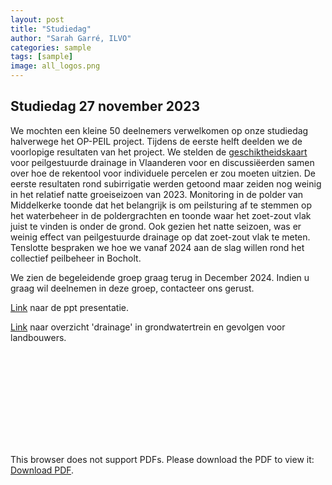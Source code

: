```yaml
---
layout: post
title: "Studiedag"
author: "Sarah Garré, ILVO"
categories: sample
tags: [sample]
image: all_logos.png
---
```

## Studiedag 27 november 2023

We mochten een kleine 50 deelnemers verwelkomen op onze studiedag halverwege het OP-PEIL project. 
Tijdens de eerste helft deelden we de voorlopige resultaten van het project. We stelden de [geschiktheidskaart](www.waterradar.be) voor
peilgestuurde drainage in Vlaanderen voor en discussiëerden samen over hoe de rekentool voor individuele
percelen er zou moeten uitzien. De eerste resultaten rond subirrigatie werden getoond maar zeiden nog
weinig in het relatief natte groeiseizoen van 2023. Monitoring in de polder van Middelkerke toonde 
dat het belangrijk is om peilsturing af te stemmen op het waterbeheer in de poldergrachten en toonde
waar het zoet-zout vlak juist te vinden is onder de grond. Ook gezien het natte seizoen, was er weinig 
effect van peilgestuurde drainage op dat zoet-zout vlak te meten. Tenslotte bespraken we hoe we 
vanaf 2024 aan de slag willen rond het collectief peilbeheer in Bocholt.

We zien de begeleidende groep graag terug in December 2024. Indien u graag wil deelnemen in deze groep, contacteer ons gerust.

[Link](./assets/docu/Begeleidingsgroep3_OPPEIL.pdf) naar de ppt presentatie.

[Link](./assets/docu/Update_grondwatertrein_VMM.pdf) naar overzicht 'drainage' in grondwatertrein en gevolgen voor landbouwers.

<object data="./assets/docu/Update_grondwatertrein_VMM.pdf" type="application/pdf" width="200px">
    <embed src="./assets/docu/Update_grondwatertrein_VMM.pdf">
        <p>This browser does not support PDFs. Please download the PDF to view it: <a href="./assets/docu/Update_grondwatertrein_VMM.pdf">Download PDF</a>.</p>
    </embed>
</object>